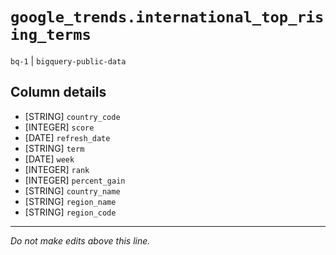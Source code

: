 # `google_trends.international_top_rising_terms`
`bq-1` | `bigquery-public-data`

## Column details
* [STRING]    `country_code`
* [INTEGER]   `score`
* [DATE]      `refresh_date`
* [STRING]    `term`
* [DATE]      `week`
* [INTEGER]   `rank`
* [INTEGER]   `percent_gain`
* [STRING]    `country_name`
* [STRING]    `region_name`
* [STRING]    `region_code`

-------------------------------------------------------------------------------
*Do not make edits above this line.*
